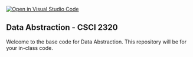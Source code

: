 [![Open in Visual Studio Code](https://classroom.github.com/assets/open-in-vscode-718a45dd9cf7e7f842a935f5ebbe5719a5e09af4491e668f4dbf3b35d5cca122.svg)](https://classroom.github.com/online_ide?assignment_repo_id=11614502&assignment_repo_type=AssignmentRepo)
## Data Abstraction - CSCI 2320

Welcome to the base code for Data Abstraction. This repository will be for your in-class code.